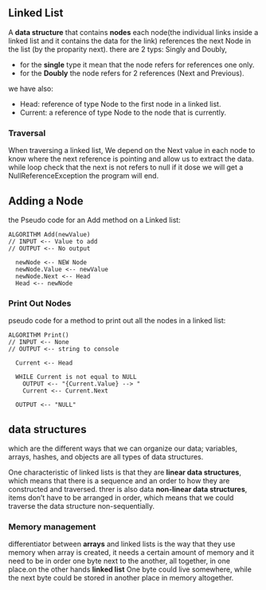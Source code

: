 ## Linked List 
A **data structure** that contains **nodes** each node(the individual links inside a linked list and it contains the data for the link) references the next Node in the list (by the proparity next). there are 2 typs: Singly and Doubly,
- for the **single** type it mean that the node refers for references one only.
- for the **Doubly**  the node refers for 2 references (Next and Previous).


we have also:
- Head: reference of type Node to the first node in a linked list.
- Current: a reference of type Node to the node that is currently.

### Traversal
When traversing a linked list, We depend on the Next value in each node to know where the next reference is pointing and allow us to extract the data. while loop check that the next is not refers to null if it dose
we will get a NullReferenceException the program will end.

## Adding a Node
the Pseudo code for an Add method on a Linked list:

```
ALGORITHM Add(newValue)
// INPUT <-- Value to add
// OUTPUT <-- No output

  newNode <-- NEW Node
  newNode.Value <-- newValue
  newNode.Next <-- Head
  Head <-- newNode

```

### Print Out Nodes

pseudo code for a method to print out all the nodes in a linked list:

```
ALGORITHM Print()
// INPUT <-- None
// OUTPUT <-- string to console

  Current <-- Head

  WHILE Current is not equal to NULL
    OUTPUT <-- "{Current.Value} --> "
    Current <-- Current.Next

  OUTPUT <-- "NULL"

```

## data structures

 which are the different ways that we can organize our data; variables, arrays, hashes, and objects are all types of data structures.
 

 
One characteristic of linked lists is that they are **linear data structures**, which means that there is a sequence and an order to how they are constructed and traversed. threr is also data **non-linear data structures**, items don’t have to be arranged in order, which means that we could traverse the data structure non-sequentially.


### Memory management

differentiator between **arrays** and linked lists is the way that they use memory when array is created, it needs a certain amount of memory and it need to be in order one byte next to the another, all together, in one place.on the other hands **linked list** One byte could live somewhere, while the next byte could be stored in another place in memory altogether.


